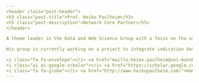 ```yaml
---
<header class="post-header">
<h3 class="post-title">Prof. Heiko Paulheim</h3>
<h5 class="post-description">Network Core Partner</h5>
</header>

A theme leader in the Data and Web Science Group with a focus on the use of Web-scale knowledge graphs in combination with machine learning techniques.

His group is currently working on a project to integrate indication data from various sources in a knowledge graph and apply machine learning methods to improve the early stage detection of Diabetes.

<i class="fa fa-envelope"></i> <a href="mailto:heiko.paulheim@uni-mannheim.de">Email</a> <br />
<i class="ai ai-google-scholar"></i> <a href="https://scholar.google.com/citations?user= SkSl3NkAAAAJ&hl=en&oi=sra">Google Scholar</a> <br />
<i class="fa fa-globe"></i> <a href="http://www.heikopaulheim.com/">Homepage</a> <br />
---
```

